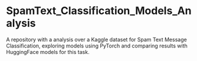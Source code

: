 # SpamText_Classification_Models_Analysis
A repository with a analysis over a Kaggle dataset for Spam Text Message Classification, exploring models using PyTorch and comparing results with HuggingFace models for this task.
